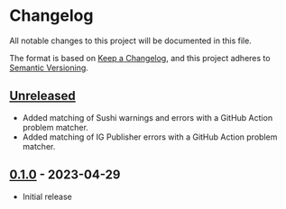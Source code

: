 # Changelog

All notable changes to this project will be documented in this file.

The format is based on [Keep a Changelog](https://keepachangelog.com/en/1.1.0/),
and this project adheres to [Semantic Versioning](https://semver.org/spec/v2.0.0.html).

## [Unreleased]

- Added matching of Sushi warnings and errors with a GitHub Action problem matcher.
- Added matching of IG Publisher errors with a GitHub Action problem matcher.

## [0.1.0] - 2023-04-29

- Initial release

[unreleased]: https://github.com/qligier/fhir-ig-action/compare/v0.1.0...HEAD
[0.1.0]: https://github.com/qligier/fhir-ig-action/releases/tag/v0.1.0
